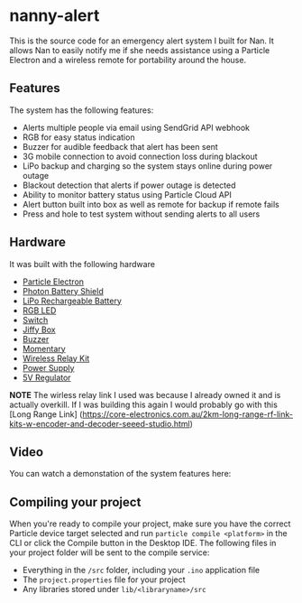 # nanny-alert

This is the source code for an emergency alert system I built for Nan. It allows Nan to easily notify me if she needs assistance using a Particle Electron and a wireless remote for portability around the house.

## Features
The system has the following features:
- Alerts multiple people via email using SendGrid API webhook
- RGB for easy status indication
- Buzzer for audible feedback that alert has been sent
- 3G mobile connection to avoid connection loss during blackout
- LiPo backup and charging so the system stays online during power outage
- Blackout detection that alerts if power outage is detected
- Ability to monitor battery status using Particle Cloud API
- Alert button built into box as well as remote for backup if remote fails
- Press and hole to test system without sending alerts to all users

## Hardware
It was built with the following hardware
- [Particle Electron](https://core-electronics.com.au/electron-3g-kit.html)
- [Photon Battery Shield](https://core-electronics.com.au/sparkfun-photon-battery-shield.html)
- [LiPo Rechargeable Battery](https://core-electronics.com.au/polymer-lithium-ion-battery-2000mah-38459.html)
- [RGB LED](https://core-electronics.com.au/freetronics-8mm-rgb-led-common-cathode-8-pack-suitable-for-4x4x4-rgb-led-cube.html)
- [Switch](https://core-electronics.com.au/spdt-mini-power-switch.html)
- [Jiffy Box](https://www.jaycar.com.au/jiffy-case-imac-blue-ub5/p/HB6004)
- [Buzzer](https://www.jaycar.com.au/mini-piezo-buzzer-3-16v/p/AB3462)
- [Momentary](https://www.jaycar.com.au/red-miniature-pushbutton-spst-momentary-action-125v-1a-rating/p/SP0710)
- [Wireless Relay Kit](https://au.element14.com/rf-solutions/hornet-s1m/remote-control-sys-fm-1-ch-230vac/dp/1753336) 
- [Power Supply](https://core-electronics.com.au/12v-dc-2a-fixed-2-1mm-tip-appliance-plugpack.html)
- [5V Regulator](https://core-electronics.com.au/pololu-5v-5a-step-down-voltage-regulator-d24v50f5.html?utm_source=google_shopping&gclid=CjwKCAiA9qHhBRB2EiwA7poaeCX29ZiiBZVHP_ZPJ9Gr2UQZnmFLVK69j8wON8hODQ4hBC6V8qIDIxoCTMsQAvD_BwE)

**NOTE** The wirless relay link I used was because I already owned it and is actually overkill. If I was building this again I would probably go with this [Long Range Link] (https://core-electronics.com.au/2km-long-range-rf-link-kits-w-encoder-and-decoder-seeed-studio.html)

## Video
You can watch a demonstation of the system features here:

## Compiling your project

When you're ready to compile your project, make sure you have the correct Particle device target selected and run `particle compile <platform>` in the CLI or click the Compile button in the Desktop IDE. The following files in your project folder will be sent to the compile service:

- Everything in the `/src` folder, including your `.ino` application file
- The `project.properties` file for your project
- Any libraries stored under `lib/<libraryname>/src`
